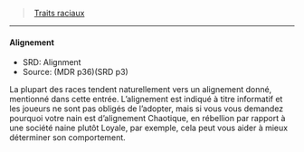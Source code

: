 ﻿---
!GenericItem
Name: Alignement
AltName: Alignment
Source: (MDR p36)(SRD p3)
Id: races_hd.md#alignement
ParentLink: races_hd.md#traits-raciaux
ParentName: Traits raciaux
NameLevel: 4
Attributes:
  Name: Alignement
  Markdown: >+
    #### <!--Name-->Alignement<!--/Name-->


    - SRD: <!--AltName-->Alignment<!--/AltName-->

    - Source: <!--Source-->(MDR p36)(SRD p3)<!--/Source-->


    La plupart des races tendent naturellement vers un alignement donné, mentionné dans cette entrée. L’alignement est indiqué à titre informatif et les joueurs ne sont pas obligés de l’adopter, mais si vous vous demandez pourquoi votre nain est d’alignement Chaotique, en rébellion par rapport à une société naine plutôt Loyale, par exemple, cela peut vous aider à mieux déterminer son comportement.

  AltName: Alignment
  Source: (MDR p36)(SRD p3)
AttributesDictionary: >+
  Name: Alignement

  Markdown: >+

    #### <!--Name-->Alignement<!--/Name-->





    - SRD: <!--AltName-->Alignment<!--/AltName-->



    - Source: <!--Source-->(MDR p36)(SRD p3)<!--/Source-->





    La plupart des races tendent naturellement vers un alignement donné, mentionné dans cette entrée. L’alignement est indiqué à titre informatif et les joueurs ne sont pas obligés de l’adopter, mais si vous vous demandez pourquoi votre nain est d’alignement Chaotique, en rébellion par rapport à une société naine plutôt Loyale, par exemple, cela peut vous aider à mieux déterminer son comportement.



  AltName: Alignment

  Source: (MDR p36)(SRD p3)

---
> [Traits raciaux](hd_races_traits_raciaux.md)

---

#### Alignement

- SRD: Alignment
- Source: (MDR p36)(SRD p3)

La plupart des races tendent naturellement vers un alignement donné, mentionné dans cette entrée. L’alignement est indiqué à titre informatif et les joueurs ne sont pas obligés de l’adopter, mais si vous vous demandez pourquoi votre nain est d’alignement Chaotique, en rébellion par rapport à une société naine plutôt Loyale, par exemple, cela peut vous aider à mieux déterminer son comportement.

